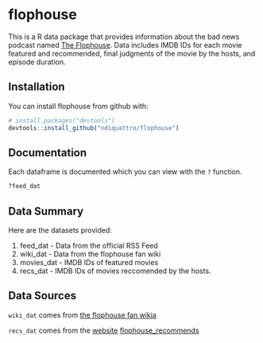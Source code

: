 # flophouse

This is a R data package that provides information about the bad news podcast named [The Flophouse](https://www.flophousepodcast.com/). Data includes IMDB IDs for each movie featured and recommended, final judgments of the movie by the hosts, and episode duration.

## Installation

You can install flophouse from github with:


``` r
# install.packages("devtools")
devtools::install_github("ndiquattro/flophouse")
```

## Documentation

Each dataframe is documented which you can view with the `?` function.
``` r
?feed_dat
```
## Data Summary

Here are the datasets provided:

1. feed_dat - Data from the official RSS Feed
2. wiki_dat - Data from the flophouse fan wiki
3. movies_dat - IMDB IDs of featured movies
4. recs_dat - IMDB IDs of movies reccomended by the hosts.

## Data Sources
`wiki_dat` comes from [the flophouse fan wikia](http://flophousepodcast.wikia.com/wiki/The_Flop_House_Wiki)

`recs_dat` comes from the [website](http://theflophouserecommends.herokuapp.com/)  [flophouse_recommends](https://github.com/IanWhitney/flophouse_recommends) 